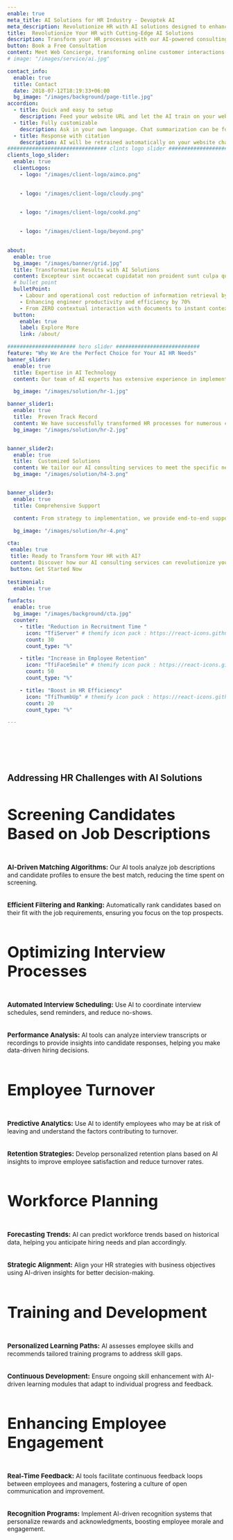 ```yaml
---
enable: true
meta_title: AI Solutions for HR Industry - Devoptek AI
meta_description: Revolutionize HR with AI solutions designed to enhance efficiency and decision-making. Transform HR operations with Devoptek AI. Learn more today!
title:  Revolutionize Your HR with Cutting-Edge AI Solutions
description: Transform your HR processes with our AI-powered consulting services tailored to your unique business needs.
button: Book a Free Consultation
content: Meet Web Concierge, transforming online customer interactions with its advanced website bot, powered by RagWorks technology.
# image: "/images/service/ai.jpg"

contact_info:
  enable: true
  title: Contact
  date: 2018-07-12T18:19:33+06:00
  bg_image: "/images/background/page-title.jpg"
accordion:
  - title: Quick and easy to setup
    description: Feed your website URL and let the AI train on your website. Then embed the AI bot in your website.
  - title: Fully customizable
    description: Ask in your own language. Chat summarization can be forwarded to your sales/marketing teams.
  - title: Response with citation
    description: AI will be retrained automatically on your website changes and AI will answer with the accurate citation on your website.
################################ clints logo slider ################################
clients_logo_slider:
  enable: true
  clientLogos:
    - logo: "/images/client-logo/aimco.png"
      

    - logo: "/images/client-logo/cloudy.png"
      

    - logo: "/images/client-logo/cookd.png"
      

    - logo: "/images/client-logo/beyond.png"
      

about:
  enable: true
  bg_image: "/images/banner/grid.jpg"
  title: Transformative Results with AI Solutions
  content: Excepteur sint occaecat cupidatat non proident sunt culpa qui officia deserunt mollit anim id est laborum.
  # bullet point
  bulletPoint:
    - Labour and operational cost reduction of information retrieval by 80%
    - Enhancing engineer productivity and efficiency by 70%
    - From ZERO contextual interaction with documents to instant contextual response
  button:
    enable: true
    label: Explore More
    link: /about/

###################### hero slider ###########################
feature: "Why We Are the Perfect Choice for Your AI HR Needs"
banner_slider:
  enable: true
  title: Expertise in AI Technology
  content: Our team of AI experts has extensive experience in implementing AI solutions in the HR sector.

  bg_image: "/images/solution/hr-1.jpg"

banner_slider1:
  enable: true
  title:  Proven Track Record
  content: We have successfully transformed HR processes for numerous clients, delivering measurable results.
  bg_image: "/images/solution/hr-2.jpg"


banner_slider2:
  enable: true
  title:  Customized Solutions
  content: We tailor our AI consulting services to meet the specific needs of your business.
  bg_image: "/images/solution/h4-3.png"


banner_slider3:
  enable: true
  title: Comprehensive Support

  content: From strategy to implementation, we provide end-to-end support for your AI HR initiatives.

  bg_image: "/images/solution/hr-4.png"

cta:
 enable: true
 title: Ready to Transform Your HR with AI? 
 content: Discover how our AI consulting services can revolutionize your HR processes. Get started today!
 button: Get Started Now
 
testimonial:
  enable: true

funfacts:
  enable: true
  bg_image: "/images/background/cta.jpg"
  counter:
    - title: "Reduction in Recruitment Time "
      icon: "TfiServer" # themify icon pack : https://react-icons.github.io/react-icons/icons/tfi/
      count: 30
      count_type: "%"

    - title: "Increase in Employee Retention"
      icon: "TfiFaceSmile" # themify icon pack : https://react-icons.github.io/react-icons/icons/tfi/
      count: 50
      count_type: "%"

    - title: "Boost in HR Efficiency"
      icon: "TfiThumbUp" # themify icon pack : https://react-icons.github.io/react-icons/icons/tfi/
      count: 20
      count_type: "%"

---
```


<section class="section">
<h2 class="text-center text-black dark:text-white md:text-4xl text-2xl m-0 md:pb-16 pb-8" id="use-cases">Addressing HR Challenges with AI Solutions
</h2>
<div class="container overlay-content">
<div class="row">
<div class="lg:col-4 mb-5 ">
<div class="rounded-lg dark:bg-[#222C40] sol_card shadow-xl grid place-content-center h-full p-5">

<h3 class="text-xl text-black dark:text-white">Screening Candidates Based on Job Descriptions
</h3>

<p class="dark:text-white"><b>AI-Driven Matching Algorithms:</b> Our AI tools analyze job descriptions and candidate profiles to ensure the best match, reducing the time spent on screening.</p>

<p class="dark:text-white"><b>Efficient Filtering and Ranking:</b>  Automatically rank candidates based on their fit with the job requirements, ensuring you focus on the top prospects.</p>

</div>
</div>
<div class="lg:col-4 mb-5 ">
<div class="rounded-lg dark:bg-[#222C40] sol_card shadow-xl grid place-content-center h-full p-5">

<h3 class="text-xl text-black dark:text-white">Optimizing Interview Processes
</h3>

<p class="dark:text-white"><b>Automated Interview Scheduling:</b> Use AI to coordinate interview schedules, send reminders, and reduce no-shows.</p>

<p class="dark:text-white"><b>Performance Analysis:</b> AI tools can analyze interview transcripts or recordings to provide insights into candidate responses, helping you make data-driven hiring decisions.</p>


</div>
</div>
<div class="lg:col-4 mb-5 ">
<div class="rounded-lg dark:bg-[#222C40] sol_card shadow-xl grid place-content-center h-full p-5">

<h3 class="text-xl text-black dark:text-white">Employee Turnover
</h3>

<p class="dark:text-white"><b>Predictive Analytics:</b> Use AI to identify employees who may be at risk of leaving and understand the factors contributing to turnover.</p>

<p class="dark:text-white"><b>Retention Strategies:</b> Develop personalized retention plans based on AI insights to improve employee satisfaction and reduce turnover rates.</p>


</div>
</div>


<div class="lg:col-4 ml-auto  mb-5 ">
<div class="rounded-lg dark:bg-[#222C40] sol_card shadow-xl grid place-content-center h-full p-5">

<h3 class="text-xl text-black dark:text-white">Workforce Planning
</h3>

<p class="dark:text-white"><b>Forecasting Trends:</b> AI can predict workforce trends based on historical data, helping you anticipate hiring needs and plan accordingly.</p>

<p class="dark:text-white"><b>Strategic Alignment:</b> Align your HR strategies with business objectives using AI-driven insights for better decision-making.</p>

</div>
</div>
<div class="lg:col-4 ml-auto mb-5  ">
<div class="rounded-lg dark:bg-[#222C40] shadow-xl sol_card grid place-content-center h-full p-5">

<h3 class="text-xl text-black dark:text-white"> Training and Development
</h3>

<p class="dark:text-white"><b>Personalized Learning Paths:</b> AI assesses employee skills and recommends tailored training programs to address skill gaps.</p>

<p class="dark:text-white"><b>Continuous Development:</b> Ensure ongoing skill enhancement with AI-driven learning modules that adapt to individual progress and feedback.</p>


</div>
</div>
<div class="lg:col-4 ml-auto  mb-5 ">
<div class="rounded-lg dark:bg-[#222C40] shadow-xl sol_card grid place-content-center h-full p-5">

<h3 class="text-xl text-black dark:text-white">Enhancing Employee Engagement
</h3>

<p class="dark:text-white"><b>Real-Time Feedback:</b> AI tools facilitate continuous feedback loops between employees and managers, fostering a culture of open communication and improvement.</p>

<p class="dark:text-white"><b>Recognition Programs:</b> Implement AI-driven recognition systems that personalize rewards and acknowledgments, boosting employee morale and engagement.</p>


</div>
</div>

</div>
</div>
</section>
 


<style>
h4{
      font-size: 22px;
}
h3{
  font-size: 36px;
}

.content .list-content {
    padding-left: 2.5rem !important;
}

.check {
    color: #00bf52;
    width:30px;
    height:30px;
    margin:auto;
}
    .section {
        padding-top: 4rem;
        padding-bottom: 4rem;
    }
.xmark {
    color: #f00;
    width:30px;
    height:30px;
      margin:auto;
}
#we-are-exceptional{
  margin-top:40px !important;
}
.content ul li::before {
    background-size: 100% !important;
    }
    #features,#benefits,#we-are-exceptional{
      text-align:center;
    }
    b{
      font-size: 17px !important;
    }
    .test span,.test .separator{
      display:none;
    }
    .sol_card p{
      padding:10px 0;
    }
     .sol_card p>b{
      font-size:15px !important;
    }
    #offgrid-ai{
         text-align: center;
    }
     @media(max-width:600px){
       th,td{
        padding: 5px !important;
       }
       td,th{
        font-size:12px !important;
       }
       .section {
    padding-top: 2rem;
    padding-bottom: 2rem;
}
    }
</style>
